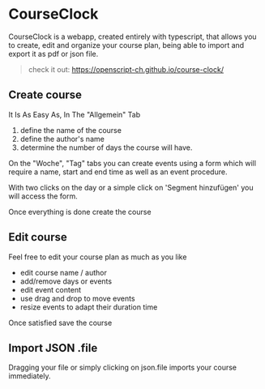 # CourseClock

 CourseClock is a webapp, created entirely with typescript, that allows you to create, edit and organize your course plan, being able to import and export it as pdf or json file.
> check it out: https://openscript-ch.github.io/course-clock/


## Create course

It Is As Easy As, In The "Allgemein" Tab

1. define the name of the course
2. define the author's name
3. determine the number of days the course will have.

On the "Woche", "Tag" tabs you can create events using a form which will require a name, start and end time as well as an event procedure.

With two clicks on the day or a simple click on 'Segment hinzufügen' you will access the form.

Once everything is done create the course

## Edit course

Feel free to edit your course plan as much as you like

- edit course name / author
- add/remove days or events
- edit event content
- use drag and drop to move events
- resize events to adapt their duration time

Once satisfied save the course

## Import JSON .file
Dragging your file or simply clicking on json.file imports your course  immediately. 
